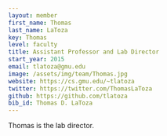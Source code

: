 ```yaml
---
layout: member
first_name: Thomas
last_name: LaToza
key: Thomas
level: faculty
title: Assistant Professor and Lab Director
start_year: 2015
email: tlatoza@gmu.edu
image: /assets/img/team/Thomas.jpg
website: https://cs.gmu.edu/~tlatoza
twitter: https://twitter.com/ThomasLaToza
github: https://github.com/tlatoza
bib_id: Thomas D. LaToza
---
```

Thomas is the lab director.